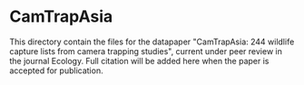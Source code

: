 # CamTrapAsia


This directory contain the files for the datapaper "CamTrapAsia: 244 wildlife capture lists from camera trapping studies", current under peer review in the journal Ecology.
Full citation will be added here when the paper is accepted for publication.

